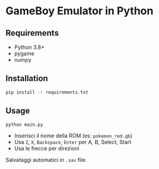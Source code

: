 # GameBoy Emulator in Python

## Requirements
- Python 3.8+
- pygame
- numpy

## Installation
```bash
pip install -r requirements.txt
```

## Usage
```bash
python main.py
```
- Inserisci il nome della ROM (es: `pokemon_red.gb`)
- Usa `Z`, `X`, `Backspace`, `Enter` per A, B, Select, Start
- Usa le frecce per direzioni

Salvataggi automatici in `.sav` file.

